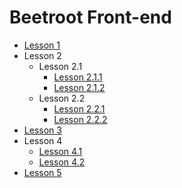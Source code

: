 # Beetroot Front-end

- [Lesson 1](https://kpweby.github.io/beetroot/l1_Front-End/EN/index)
- Lesson 2
  - Lesson 2.1
    - [Lesson 2.1.1](https://kpweby.github.io/beetroot/l2_HTML5-tags/l2.1/index)
    - [Lesson 2.1.2](https://kpweby.github.io/beetroot/l2_HTML5-tags/l2.1/index1)
  - Lesson 2.2
    - [Lesson 2.2.1](https://kpweby.github.io/beetroot/l2_HTML5-tags/l2.2/index)
    - [Lesson 2.2.2](https://kpweby.github.io/beetroot/l2_HTML5-tags/l2.2/index1)
- [Lesson 3](https://kpweby.github.io/beetroot/l3_Github/index)
- Lesson 4
  - [Lesson 4.1](https://kpweby.github.io/beetroot/l4_CSS/l4.1/index)
  - [Lesson 4.2](https://kpweby.github.io/beetroot/l4_CSS/l4.2/index)
- [Lesson 5](https://kpweby.github.io/beetroot/l5_Photoshop/index)
